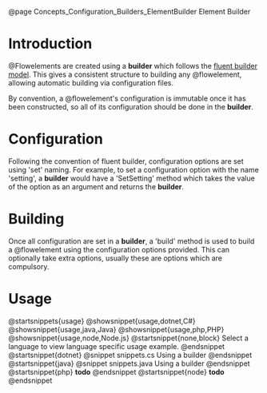 @page Concepts_Configuration_Builders_ElementBuilder Element Builder

# Introduction

@Flowelements are created  using a **builder** which follows the
[fluent builder model](https://en.wikipedia.org/wiki/Fluent_interface).
This gives a consistent structure to building any @flowelement, allowing
automatic building via configuration files.

By convention, a @flowelement's configuration is immutable once it has been
constructed, so all of its configuration should be done in the **builder**.


# Configuration

Following the convention of fluent builder, configuration options are set using 'set' naming. For example,
to set a configuration option with the name 'setting', a **builder** would have a 'SetSetting' method which
takes the value of the option as an argument and returns the **builder**.


# Building

Once all configuration are set in a **builder**, a 'build' method is used to build a @flowelement
using the configuration options provided. This can optionally take extra options, usually these are options
which are compulsory.

# Usage

@startsnippets{usage}
@showsnippet{usage,dotnet,C#}
@showsnippet{usage,java,Java}
@showsnippet{usage,php,PHP}
@showsnippet{usage,node,Node.js}
@startsnippet{none,block}
Select a language to view language specific usage example.
@endsnippet
@startsnippet{dotnet}
@snippet snippets.cs Using a builder
@endsnippet
@startsnippet{java}
@snippet snippets.java Using a builder
@endsnippet
@startsnippet{php}
**todo**
@endsnippet
@startsnippet{node}
**todo**
@endsnippet

